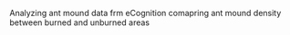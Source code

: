 Analyzing ant mound data frm eCognition comapring ant mound density between burned and unburned areas
